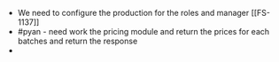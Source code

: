 - We need to configure the production for the roles and manager [[FS-1137]]
- #pyan - need work the pricing module and return the prices for each batches and return the response
-